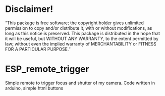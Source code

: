 # Disclaimer!
“This package is free software; the copyright holder gives unlimited permission to copy and/or distribute
it, with or without modifications, as long as this notice is preserved. This package is distributed in the hope
that it will be useful, but WITHOUT ANY WARRANTY, to the extent permitted by law; without even the
implied warranty of MERCHANTABILITY or FITNESS FOR A PARTICULAR PURPOSE.” 

# ESP_remote_trigger
 Simple remote to trigger focus and shutter of my camera.
 Code written in arduino, simple html buttons
 
